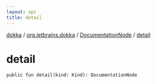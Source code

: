 ```yaml
---
layout: api
title: detail
---
```

[dokka](../../index.html) / [org.jetbrains.dokka](../index.html) / [DocumentationNode](index.html) / [detail](detail.html)


# detail


```
public fun detail(kind: Kind): DocumentationNode
```
